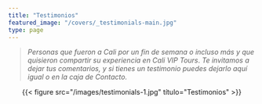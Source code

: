 ```yaml
---
title: "Testimonios"
featured_image: "/covers/_testimonials-main.jpg"
type: page
---
```


> _Personas que fueron a Cali por un fin de semana o incluso más y que quisieron compartir su experiencia en Cali VIP Tours_.
> _Te invitamos a dejar tus comentarios, y si tienes un testimonio puedes dejarlo aquí igual o en la caja de Contacto._


<div style="text-align: center;">
  {{< figure src="/images/testimonials-1.jpg" título="Testimonios" >}}

</div>

